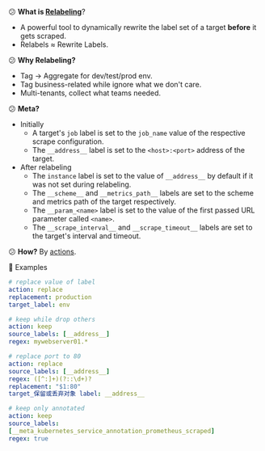 :confused: **What is [Relabeling](https://prometheus.io/docs/prometheus/latest/configuration/configuration/#relabel_config)**?

- A powerful tool to dynamically rewrite the label set of a target **before** it gets scraped.
- Relabels ≈ Rewrite Labels.



:confused: **Why Relabeling?**

- Tag → Aggregate for dev/test/prod env.
- Tag business-related while ignore what we don't care.
- Multi-tenants, collect what teams needed.



:confused: **Meta?**

- Initially
  - A target's `job` label is set to the `job_name` value of the respective scrape configuration. 
  - The `__address__` label is set to the `<host>:<port>` address of the target. 
- After relabeling
  - The `instance` label is set to the value of `__address__` by default if it was not set during relabeling. 
  - The `__scheme__` and `__metrics_path__` labels are set to the scheme and metrics path of the target respectively. 
  - The `__param_<name>` label is set to the value of the first passed URL parameter called `<name>`.
  - The `__scrape_interval__` and `__scrape_timeout__` labels are set to the target's interval and timeout.



:confused: **How?** By [actions](https://prometheus.io/docs/prometheus/latest/configuration/configuration/#relabel_action).



:bookmark_tabs: Examples

```yaml
# replace value of label
action: replace
replacement: production
target_label: env

# keep while drop others
action: keep
source_labels: [__address__]
regex: mywebserver01.*

# replace port to 80
action: replace
source_labels: [__address__]
regex: ([^:]+)(?::\d+)?
replacement: "$1:80"
target_保留或丢弃对象 label: __address__

# keep only annotated
action: keep
source_labels:
[__meta_kubernetes_service_annotation_prometheus_scraped]
regex: true
```

